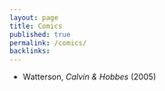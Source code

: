 ```yaml
---
layout: page
title: Comics
published: true
permalink: /comics/
backlinks: 
---
```


* Watterson, _Calvin & Hobbes_ (2005) 
